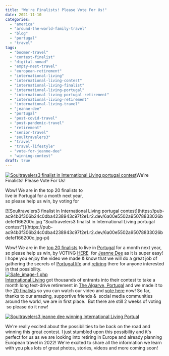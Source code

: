 ```yaml
---
title: "We're Finalists! Please Vote For Us!"
date: 2021-11-10
categories: 
  - "america"
  - "around-the-world-family-travel"
  - "blog"
  - "portugal"
  - "travel"
tags: 
  - "boomer-travel"
  - "contest-finalist"
  - "digital-nomad"
  - "empty-nest-travel"
  - "european-retirement"
  - "international-living"
  - "international-living-contest"
  - "international-living-finalist"
  - "international-living-portugal"
  - "international-living-portugal-retirement"
  - "international-living-retirement"
  - "international-living-travel"
  - "jeanne-dee"
  - "portugal"
  - "post-covid-travel"
  - "post-pandemic-travel"
  - "retirement"
  - "senior-travel"
  - "soultravelers3"
  - "travel"
  - "travel-lifestyle"
  - "vote-for-jeanne-dee"
  - "winning-contest"
draft: true
---
```


[![Soultravelers3 finalist in International Living portugal contest](https://pub-ac94b3f306b24c0dba4238943c97f2e1.r2.dev/6a00e5502a950788330282e12f4ba6200b.jpg "Soultravelers3 finalist in International Living portugal contest")](https://pub-ac94b3f306b24c0dba4238943c97f2e1.r2.dev/6a00e5502a950788330282e12f4ba6200b.jpg-pi)We're Finalists! Please Vote For Us!  
  
Wow! We are in the top 20 finalists to  
live in Portugal for a month next year,  
so please help us win, by voting for

<!--more--> [![Soultravelers3 finalist in International Living portugal contest](https://pub-ac94b3f306b24c0dba4238943c97f2e1.r2.dev/6a00e5502a95078833026bdefef166200c.jpg "Soultravelers3 finalist in International Living portugal contest")](https://pub-ac94b3f306b24c0dba4238943c97f2e1.r2.dev/6a00e5502a95078833026bdefef166200c.jpg-pi)  
  
Wow! We are in the [top 20 finalists](https://internationalliving.com/win-a-dream-retirement-overseas/?fbclid=IwAR0NhYYpQspe74bLsot4c0mFb2Ly_DZaxykxtlXpn5Xln4mZ_JAE4bf5h14 "international living finalist jeanne dee") to live in [Portugal](https://pub-ac94b3f306b24c0dba4238943c97f2e1.r2.dev/portugal/) for a month next year, so please help us win, by VOTING [HERE](https://internationalliving.com/win-a-dream-retirement-overseas/?utm_source=facebook&utm_medium=social-organic&utm_campaign=hootsuite&fbclid=IwAR01ieot7aHGwWLHIZkB8dhW4SKROBSyDSfok0br_jcg4_1to73NYozS1sU "HERE")  for [Jeanne Dee](https://frugaltraveler.blogs.nytimes.com/2009/11/11/qa-with-jeanne-dee-the-nomadic-family-traveler/ "jeanne dee in NY times travel ") as it is super easy! I hope you enjoy the video we made & know that we will do a great job of gathering the secrets of [Portugal life](https://internationalliving.com/a-castle-view-home-in-small-town-portugal/) and [retiring](https://twitter.com/inliving/status/1458132419014451200?s=20 "retiring portugal  international living contest") there for anyone interested in that possibility.   
[![Safe_image-1.php](https://pub-ac94b3f306b24c0dba4238943c97f2e1.r2.dev/6a00e5502a950788330282e12f4d6b200b.jpg "Safe_image-1.php")](https://pub-ac94b3f306b24c0dba4238943c97f2e1.r2.dev/6a00e5502a950788330282e12f4d6b200b.jpg-pi)  
[International Living](https://internationalliving.com) got thousands of entrants into their contest to take a month long test-drive retirement in [The Algarve, Portugal](https://pub-ac94b3f306b24c0dba4238943c97f2e1.r2.dev/2008/06/arriving-in-alg.html) and we made it to the [20 finalists](https://fb.watch/9bWce9-pun/ "international living portugal retirement Jeanne Dee finalist") so you can watch our video and [vote here](https://internationalliving.com/win-a-dream-retirement-overseas/?utm_source=facebook&utm_medium=social-organic&utm_campaign=hootsuite&fbclid=IwAR01ieot7aHGwWLHIZkB8dhW4SKROBSyDSfok0br_jcg4_1to73NYozS1sU "vote international living contest  jeanne dee ") now! So far, thanks to our amazing, supportive friends &  social media communities around the world, we are in first place.  But there are still 2 weeks of voting  so please do it now!  
  
[![Soultravelers3 jeanne dee winning International Living Portual ](https://pub-ac94b3f306b24c0dba4238943c97f2e1.r2.dev/6a00e5502a950788330282e12f77b2200b.jpg "Soultravelers3 jeanne dee winning International Living Portual ")](https://pub-ac94b3f306b24c0dba4238943c97f2e1.r2.dev/6a00e5502a950788330282e12f77b2200b.jpg-pi)  
  
We're really excited about the possibilities to be back on the road and winning this great contest. I just stumbled upon this possibility and it's perfect for us as we are looking into retiring in Europe and already planning European travel in 2022! We're excited to share all the information we learn with you plus lots of great photos, stories, videos and more coming soon!
